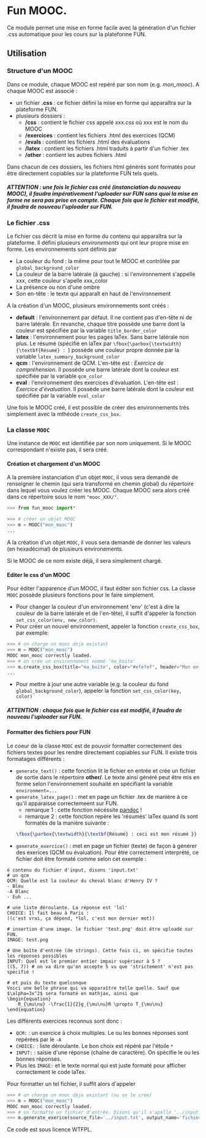 Fun MOOC.
========================================================

Ce module permet une mise en forme facile avec la génération d'un fichier .css automatique pour les cours sur la plateforme FUN.

## Utilisation

### Structure d'un MOOC
Dans ce module, chaque MOOC est repéré par son nom (e.g. <i>mon_mooc</i>). A chaque MOOC est associé :
- un fichier <b>.css</b> : ce fichier défini la mise en forme qui apparaîtra sur la plateforme FUN.
- plusieurs dossiers :
    - <b>/css</b> : contient le fichier css appelé <i>xxx.css</i> où xxx est le nom du MOOC
    - <b>/exercices</b> : contient les fichiers .html des exercices (QCM)
    - <b>/evals</b> : contient les fichiers .html des évaluations
    - <b>/latex</b> : contient les fichiers .html traduits à partir d'un fichier .tex
    - <b>/other</b> : contient les autres fichiers .html
   
Dans chacun de ces dossiers, les fichiers html générés sont formatés pour être directement copiables sur la plateforme FUN tels quels.

##### ATTENTION : une fois le fichier css créé (instanciation du nouveau MOOC), il faudra impérativement l'uploader sur FUN sans quoi la mise en forme ne sera pas prise en compte. Chaque fois que le fichier est modifié, il faudra de nouveau l'uploader sur FUN.

### Le fichier .css

Le fichier css décrit la mise en forme du contenu qui apparaîtra sur la plateforme. 
Il défini plusieurs <i>environements</i> qui ont leur propre mise en forme. 
Les environnements sont définis par 
- La couleur du fond : la même pour tout le MOOC et contrôlée par `global_background_color`
- La couleur de la barre latérale (à gauche) : si l'environnement s'appelle xxx, cette couleur s'apelle xxx_color
- La présence ou non d'une ombre
- Son en-tête : le texte qui apparaît en haut de l'environnement

A la création d'un MOOC, plusieurs environnements sont créés :
- <b>default</b> : l'environnement par défaut. Il ne contient pas d'en-tête ni de barre latérale. 
En revanche, chaque titre possède une barre dont la couleur est spécifiée par la variable `title_border_color`
- <b>latex</b> : l'environnement pour les pages laTex. Sans barre latérale non plus. Le résumé (spécifié en laTex par `\fbox{\parbox{\textwidth}{\textbf{Résumé} : `) possède une couleur propre donnée par la variable `latex_summary_background_color`
- <b>qcm</b> : l'environnement de QCM. L'en-tête est : <i>Exercice de compréhension</i>.
Il possède une barre latérale dont la couleur est spécifiée par la variable `qcm_color`
- <b>eval</b> : l'environnement des exercices d'évaluation. L'en-tête est : <i>Exercice d'évaluation</i>.
Il possède une barre latérale dont la couleur est spécifiée par la variable `eval_color`

Une fois le MOOC créé, il est possible de créer des environnements très simplement avec la mthéode `create_css_box`.

### La classe `MOOC`

Une instance de `MOOC` est identifiée par son nom uniquement. Si le MOOC correspondant n'existe pas, il sera créé.

#### Création et chargement d'un MOOC

A la première instanciation d'un objet `MOOC`, il vous sera demandé de renseigner le chemin (qui sera transformé en chemin global) du répertoire dans lequel vous voulez créer les MOOC. 
Chaque MOOC sera alors créé dans ce répertoire sous le nom `"mooc_XXX/"`.
```python
>>> from fun_mooc import*

>>> # créer un objet MOOC
>>> m = MOOC("mon_mooc")
...

```
A la création d'un objet `MOOC`, il vous sera demandé de donner les valeurs (en hexadécimal) de plusieurs environements. 

Si le MOOC de ce nom existe déjà, il sera simplement chargé.

#### Editer le css d'un MOOC

Pour éditer l'apparence d'un MOOC, il faut éditer son fichier css. La classe `MOOC` possède plusieurs fonctions pour le faire simplement.
- Pour changer la couleur d'un environnement 'env' (c'est à dire la couleur de la barre latérale et de l'en-tête), il suffit d'appeler la fonction `set_css_color(env, new_color)`. 
- Pour créer un nouvel environnement, appeler la fonction `create_css_box`, par exemple:
```python
>>> # on charge un mooc déja existant
>>> m = MOOC("mon_mooc")
MOOC mon_mooc correctly loaded.
>>> # on crée un environnement nommé 'ma_boite'
>>> m.create_css_box(title="ma_boite", color="#efefef", header="Mon en-tête", lateral_bar=True, shadow=True)
...
```
- Pour mettre à jour une autre variable (e.g. la couleur du fond `global_background_color`), appeler la fonction `set_css_color(key, color)`

##### ATTENTION : chaque fois que le fichier css est modifié, il faudra de nouveau l'uploader sur FUN.

#### Formatter des fichiers pour FUN

Le coeur de la classe `MOOC` est de pouvoir formatter correctement des fichiers textes pour les rendre directement copiables sur FUN.
Il existe trois formatages différents :

- `generate_text()` : cette fonction lit le fichier en entrée et crée un fichier de sortie dans le répertoire <b>other/</b>.
Le texte ainsi généré peut être mis en forme selon l'environnement souhaité en spécifiant la variable `environment=...`
- `generate_latex_page()` : met en page un fichier .tex de manière à ce qu'il apparaisse correctemeent sur FUN.
    * remarque 1 : cette fonction nécéssite [pandoc](https://pandoc.org/) !
    * remarque 2 : cette fonction repère les 'résumés' laTex quand ils sont formatés de la manière suivante :
    ```latex
    \fbox{\parbox{\textwidth}{\textbf{Résumé} : ceci est mon résumé }}
    ```
- `generate_exercice()` : met en page un fichier (texte) de façon à générer des exerices (QCM ou évaluation). Pour être correctement interprété, ce fichier doit être formaté comme selon cet exemple :
```text
é contenu du fichier d'input, disons 'input.txt'
# un qcm
QCM: Quelle est la couleur du cheval blanc d'Henry IV ?
- Bleu
-A Blanc
- Euh ...

# une liste déroulante. La réponse est 'lol'
CHOICE: Il fait beau à Paris :
((c'est vrai, ça dépend, *lol, c'est mon dernier mot))

# insertion d'une image. le fichier 'test.png' doit être uploadé sur FUN.
IMAGE: test.png

# Une boîte d'entrée (de strings). Cette fois ci, on spécifie toutes les réponses possibles
INPUT: Quel est le premier entier impair supérieur à 5 ?
((5, 7)) # on va dire qu'on accepte 5 vu que 'strictement' n'est pas spécifié !

# et puis du texte quelconque
Voici une belle phrase qui va apparaître telle quelle. Sauf que $\alpha=3x^2$ sera formaté en mathjax, ainsi que 
\begin{equation}
    R_{\mu\nu} -\frac{1}{2}g_{\mu\nu}R \propto T_{\mu\nu}
\end{equation}
```

Les différents exercices reconnus sont donc :
- `QCM:` : un exercice à choix multiples. Le ou les bonnes réponses sont repérées par le `-A`
- `CHOICE:` : liste déroulante. Le bon choix est répéré par l'étoile `*`
- `INPUT:` : saisie d'une réponse (chaîne de caractère). On spécifie le ou les bonnes réponses.
- Plus les `IMAGE:` et le texte normal qui est juste formaté pour afficher correctement le code laTex. 

Pour formatter un tel fichier, il suffit alors d'appeler 
```python
>>> # on charge un mooc déja existant (ou on le crée)
>>> m = MOOC("mon_mooc")
MOOC mon_mooc correctly loaded.
>>> # on formatte un fichier d'entrée. Disons qu'il s'apelle '../input.txt'
>>> m.generate_exerice(source_file='../input.txt', output_name='fichier_sortie', is_evaluation=True)

```
Ce code est sous licence WTFPL.
